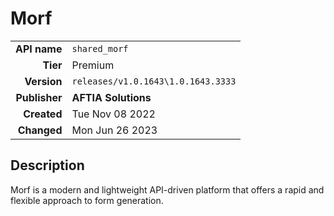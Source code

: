 # Morf
| | |
|-:|-|
|**API name**|`shared_morf`|
|**Tier**|Premium|
|**Version**|`releases/v1.0.1643\1.0.1643.3333`|
|**Publisher**|**AFTIA Solutions**|
|**Created**|Tue Nov 08 2022|
|**Changed**|Mon Jun 26 2023|

## Description
Morf is a modern and lightweight API-driven platform that offers a rapid and flexible approach to form generation.
